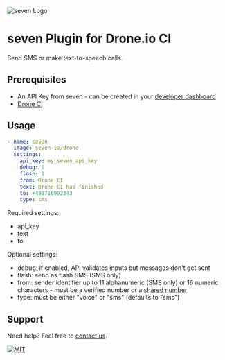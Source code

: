 ![](https://www.seven.io/wp-content/uploads/Logo.svg "seven Logo")

# seven Plugin for Drone.io CI

Send SMS or make text-to-speech calls.

## Prerequisites

- An API Key from seven - can be created in your [developer dashboard](https://app.seven.io/developer)
- [Drone CI](https://www.drone.io/)

## Usage

```yml
- name: seven
  image: seven-io/drone
  settings:
    api_key: my_seven_api_key
    debug: 0
    flash: 1
    from: Drone CI
    text: Drone CI has finished!
    to: +491716992343
    type: sms
```

Required settings:

* api_key
* text
* to

Optional settings:

* debug: if enabled, API validates inputs but messages don't get sent
* flash: send as flash SMS (SMS only)
* from: sender identifier up to 11 alphanumeric (SMS only) or 16 numeric characters - must be a verified number or a [shared number](https://www.seven.io/en/docs/glossary/shared-numbers/)
* type: must be either "voice" or "sms" (defaults to "sms")

## Support

Need help? Feel free to [contact us](https://www.seven.io/en/company/contact/).

[![MIT](https://img.shields.io/badge/License-MIT-teal.svg)](LICENSE)